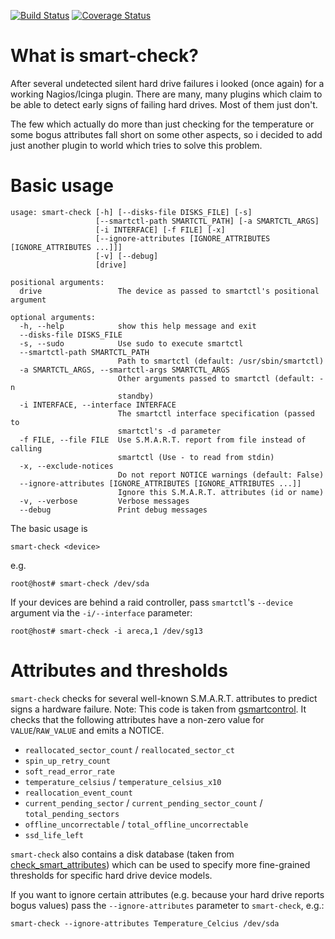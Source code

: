 [![Build Status](https://travis-ci.org/ercpe/smart-check.svg?branch=master)](https://travis-ci.org/ercpe/smart-check) [![Coverage Status](https://coveralls.io/repos/ercpe/smart-check/badge.svg?branch=master&service=github)](https://coveralls.io/github/ercpe/smart-check?branch=master)

# What is smart-check?

After several undetected silent hard drive failures i looked (once again) for a working Nagios/Icinga plugin. There are many, many plugins which claim to be able to detect early signs of failing hard drives. Most of them just don't.

The few which actually do more than just checking for the temperature or some bogus attributes fall short on some other aspects, so i decided to add just another plugin to world which tries to solve this problem.


# Basic usage

    usage: smart-check [-h] [--disks-file DISKS_FILE] [-s]
                       [--smartctl-path SMARTCTL_PATH] [-a SMARTCTL_ARGS]
                       [-i INTERFACE] [-f FILE] [-x]
                       [--ignore-attributes [IGNORE_ATTRIBUTES [IGNORE_ATTRIBUTES ...]]]
                       [-v] [--debug]
                       [drive]
    
    positional arguments:
      drive                 The device as passed to smartctl's positional argument
    
    optional arguments:
      -h, --help            show this help message and exit
      --disks-file DISKS_FILE
      -s, --sudo            Use sudo to execute smartctl
      --smartctl-path SMARTCTL_PATH
                            Path to smartctl (default: /usr/sbin/smartctl)
      -a SMARTCTL_ARGS, --smartctl-args SMARTCTL_ARGS
                            Other arguments passed to smartctl (default: -n
                            standby)
      -i INTERFACE, --interface INTERFACE
                            The smartctl interface specification (passed to
                            smartctl's -d parameter
      -f FILE, --file FILE  Use S.M.A.R.T. report from file instead of calling
                            smartctl (Use - to read from stdin)
      -x, --exclude-notices
                            Do not report NOTICE warnings (default: False)
      --ignore-attributes [IGNORE_ATTRIBUTES [IGNORE_ATTRIBUTES ...]]
                            Ignore this S.M.A.R.T. attributes (id or name)
      -v, --verbose         Verbose messages
      --debug               Print debug messages



The basic usage is 

    smart-check <device>

e.g.

    root@host# smart-check /dev/sda

If your devices are behind a raid controller, pass `smartctl`'s `--device` argument via the `-i/--interface` parameter:

    root@host# smart-check -i areca,1 /dev/sg13



# Attributes and thresholds

`smart-check` checks for several well-known S.M.A.R.T. attributes to predict signs a hardware failure. Note: This code is taken from [gsmartcontrol](http://gsmartcontrol.sourceforge.net/).
It checks that the following attributes have a non-zero value for  `VALUE`/`RAW_VALUE` and emits a NOTICE.

* `reallocated_sector_count` / `reallocated_sector_ct`
* `spin_up_retry_count`
* `soft_read_error_rate`
* `temperature_celsius` / `temperature_celsius_x10`
* `reallocation_event_count`
* `current_pending_sector` / `current_pending_sector_count` / `total_pending_sectors`
* `offline_uncorrectable` / `total_offline_uncorrectable`
* `ssd_life_left`

`smart-check` also contains a disk database (taken from [check_smart_attributes](https://github.com/thomas-krenn/check_smart_attributes)) which can be used to specify more fine-grained thresholds for specific hard drive device models.


If you want to ignore certain attributes (e.g. because your hard drive reports bogus values) pass the `--ignore-attributes` parameter to `smart-check`, e.g.:

    smart-check --ignore-attributes Temperature_Celcius /dev/sda
    
